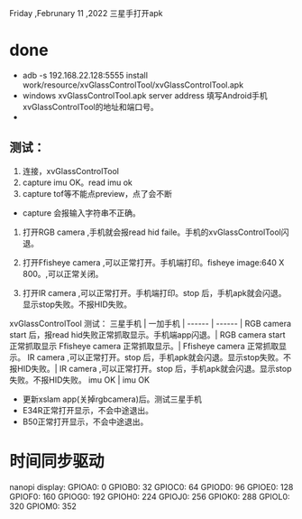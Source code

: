 Friday ,Februnary 11 ,2022 三星手打开apk

# done

- adb -s 192.168.22.128:5555 install  work/resource/xvGlassControlTool/xvGlassControlTool.apk 
- windows xvGlassControlTool.apk server address  填写Android手机xvGlassControlTool的地址和端口号。
- 
## 测试：
1. 连接，xvGlassControlTool
2. capture imu OK。read imu ok
3. capture  tof等不能点preview，点了会不断
- capture 会报输入字符串不正确。
1. 打开RGB camera ,手机就会报read hid faile。手机的xvGlassControlTool闪退。
2. 打开Ffisheye camera ,可以正常打开。手机端打印。fisheye image:640 X 800。,可以正常关闭。

3. 打开IR camera ,可以正常打开。手机端打印。stop 后，手机apk就会闪退。显示stop失败。不报HID失败。

xvGlassControlTool	测试：
三星手机 | 一加手机
| ------ | ------ |
RGB camera start 后，报read hid失败正常抓取显示。手机端app闪退。| 	RGB camera start 正常抓取显示
Ffisheye camera 正常抓取显示。| 	Ffisheye camera 正常抓取显示。
IR camera ,可以正常打开。stop 后，手机apk就会闪退。显示stop失败。不报HID失败。| IR camera ,可以正常打开。stop 后，手机apk就会闪退。显示stop失败。不报HID失败。
imu OK | 	imu OK

- 更新xslam app(关掉rgbcamera)后。测试三星手机
- E34R正常打开显示，不会中途退出。
- B50正常打开显示，不会中途退出。
# 时间同步驱动
nanopi display:
GPIOA0: 0
GPIOB0: 32
GPIOC0: 64
GPIOD0: 96
GPIOE0: 128
GPIOF0: 160
GPIOG0: 192
GPIOH0: 224
GPIOJ0: 256
GPIOK0: 288
GPIOL0: 320
GPIOM0: 352